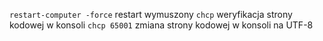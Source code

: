 ```restart-computer -force``` restart wymuszony
```chcp``` weryfikacja strony kodowej w konsoli
```chcp 65001``` zmiana strony kodowej w konsoli na UTF-8
